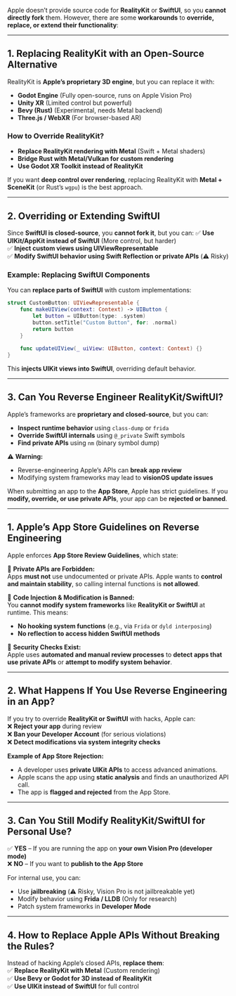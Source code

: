 Apple doesn’t provide source code for **RealityKit** or **SwiftUI**, so you **cannot directly fork** them. However, there are some **workarounds** to **override, replace, or extend their functionality**:

---

## **1. Replacing RealityKit with an Open-Source Alternative**

RealityKit is **Apple’s proprietary 3D engine**, but you can replace it with:

- **Godot Engine** (Fully open-source, runs on Apple Vision Pro)
- **Unity XR** (Limited control but powerful)
- **Bevy (Rust)** (Experimental, needs Metal backend)
- **Three.js / WebXR** (For browser-based AR)

### **How to Override RealityKit?**

- **Replace RealityKit rendering with Metal** (Swift + Metal shaders)
- **Bridge Rust with Metal/Vulkan for custom rendering**
- **Use Godot XR Toolkit instead of RealityKit**

If you want **deep control over rendering**, replacing RealityKit with **Metal + SceneKit** (or Rust’s `wgpu`) is the best approach.

---

## **2. Overriding or Extending SwiftUI**

Since **SwiftUI is closed-source**, you **cannot fork it**, but you can: ✅ **Use UIKit/AppKit instead of SwiftUI** (More control, but harder)  
✅ **Inject custom views using UIViewRepresentable**  
✅ **Modify SwiftUI behavior using Swift Reflection or private APIs** (⚠️ Risky)

### **Example: Replacing SwiftUI Components**

You can **replace parts of SwiftUI** with custom implementations:

```swift
struct CustomButton: UIViewRepresentable {
    func makeUIView(context: Context) -> UIButton {
        let button = UIButton(type: .system)
        button.setTitle("Custom Button", for: .normal)
        return button
    }
    
    func updateUIView(_ uiView: UIButton, context: Context) {}
}

```

This **injects UIKit views into SwiftUI**, overriding default behavior.

---

## **3. Can You Reverse Engineer RealityKit/SwiftUI?**

Apple’s frameworks are **proprietary and closed-source**, but you can:

- **Inspect runtime behavior** using `class-dump` or `frida`
- **Override SwiftUI internals** using `@_private` Swift symbols
- **Find private APIs** using `nm` (binary symbol dump)

⚠️ **Warning:**

- Reverse-engineering Apple’s APIs can **break app review**
- Modifying system frameworks may lead to **visionOS update issues**

When submitting an app to the **App Store**, Apple has strict guidelines. If you **modify, override, or use private APIs**, your app can be **rejected or banned**.

---

## **1. Apple’s App Store Guidelines on Reverse Engineering**

Apple enforces **App Store Review Guidelines**, which state:

🚫 **Private APIs are Forbidden:**  
Apps **must not** use undocumented or private APIs. Apple wants to **control and maintain stability**, so calling internal functions is **not allowed**.

🚫 **Code Injection & Modification is Banned:**  
You **cannot modify system frameworks** like **RealityKit or SwiftUI** at runtime. This means:

- **No hooking system functions** (e.g., via `Frida` or `dyld interposing`)
- **No reflection to access hidden SwiftUI methods**

🚫 **Security Checks Exist:**  
Apple uses **automated and manual review processes** to **detect apps that use private APIs** or **attempt to modify system behavior**.

---

## **2. What Happens If You Use Reverse Engineering in an App?**

If you try to override **RealityKit or SwiftUI** with hacks, Apple can:  
❌ **Reject your app** during review  
❌ **Ban your Developer Account** (for serious violations)  
❌ **Detect modifications via system integrity checks**

**Example of App Store Rejection:**

- A developer uses **private UIKit APIs** to access advanced animations.
- Apple scans the app using **static analysis** and finds an unauthorized API call.
- The app is **flagged and rejected** from the App Store.

---

## **3. Can You Still Modify RealityKit/SwiftUI for Personal Use?**

✅ **YES** – If you are running the app on **your own Vision Pro (developer mode)**  
❌ **NO** – If you want to **publish to the App Store**

For internal use, you can:

- Use **jailbreaking** (⚠️ Risky, Vision Pro is not jailbreakable yet)
- Modify behavior using **Frida / LLDB** (Only for research)
- Patch system frameworks in **Developer Mode**

---

## **4. How to Replace Apple APIs Without Breaking the Rules?**

Instead of hacking Apple’s closed APIs, **replace them**:  
✅ **Replace RealityKit with Metal** (Custom rendering)  
✅ **Use Bevy or Godot for 3D instead of RealityKit**  
✅ **Use UIKit instead of SwiftUI** for full control